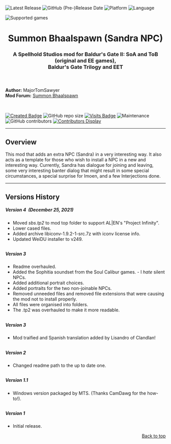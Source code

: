 ![Latest Release](https://img.shields.io/github/v/release/GwendolyneFreddy/Summon_Bhaalspawn?include_prereleases&color=darkred)<a name="top" id="top"> </a>
![GitHub (Pre-)Release Date](https://img.shields.io/github/release-date-pre/GwendolyneFreddy/Summon_Bhaalspawn?color=gold)
![Platform](https://img.shields.io/static/v1?label=platform&message=windows%20%7C%20macOS%20%7C%20linux%20%7C%20Project%20Infinity&color=informational)
![Language](https://img.shields.io/static/v1?label=language&message=English%20%7C%20French%20%7C%20Polish%20%7C%20Chinese%20%7C%20Russian&color=limegreen)

![Supported games](https://img.shields.io/static/v1?label=supported%20games&message=BGII:ToB%20%7C%20BGT%20%7C%20BG2%3AEE%20%7C%20EET&color=dodgerblue)

<div align="center"><h1></a>Summon Bhaalspawn (Sandra NPC)</h1>

<h3>A Spellhold Studios mod for Baldur's Gate II: SoA and ToB (original and EE games),<br>
Baldur's Gate Trilogy and EET<h3>

</div><br>


**Author:** MajorTomSawyer  
**Mod Forum:** <a href="http://www.baldursgatemods.com/forums/index.php?topic=5154.0">Summon Bhaalspawn</a><br><br>

## 

[![Created Badge](https://badges.pufler.dev/created/GwendolyneFreddy/Summon_Bhaalspawn?style=plastic)](https://badges.pufler.dev)
![GitHub repo size](https://img.shields.io/github/repo-size/GwendolyneFreddy/Summon_Bhaalspawn?style=plastic)
[![Visits Badge](https://badges.pufler.dev/visits/GwendolyneFreddy/Summon_Bhaalspawn?color=cyan&style=plastic)](https://badges.pufler.dev) 
![Maintenance](https://img.shields.io/static/v1?label=maintained%3F&message=yes&color=greenlight&style=plastic)
![GitHub contributors](https://img.shields.io/github/contributors/GwendolyneFreddy/Summon_Bhaalspawn?color=blueviolet&style=plastic) [![Contributors Display](https://badges.pufler.dev/contributors/GwendolyneFreddy/Summon_Bhaalspawn?size=30&padding=5&bots=true)](https://badges.pufler.dev)


<hr>


## <a name="intro" id="intro"></a>Overview

This mod that adds an extra NPC (Sandra) in a very interesting way.  It also acts as a template for those who wish to install a NPC in a new and interesting way.  Currently, Sandra has dialogue for joining and leaving, some very interesting banter dialog that might result in some special circumstances, a special surprise for Imoen, and a few Interjections done.


<hr>


## <a name="versions" id="versions"></a>Versions History

##### Version 4 &nbsp;(December 25, 2021)

- Moved *sbs.tp2* to mod top folder to support AL|EN's "Project Infinity".
- Lower cased files.
- Added archive libiconv-1.9.2-1-src.7z with iconv license info.
- Updated WeiDU installer to v249.

## 

##### Version 3

- Readme overhauled.
- Added the Sophitia soundset from the Soul Calibur games. - I *hate* silent NPCs.
- Added additional portrait choices.
- Added portraits for the two non-joinable NPCs.
- Removed unneeded files and removed file extensions that were causing the mod not to install properly.
- All files were organised into folders.
- The .tp2 was overhauled to make it more readable.

## 

##### Version 3

- Mod traified and Spanish translation added by Lisandro of Clandlan!

## 

##### Version 2

- Changed readme path to the up to date one.

## 

##### Version 1.1

- Windows version packaged by MTS. (Thanks CamDawg for the how-to!).

## 

##### Version 1

- Initial release.
<div align="right"><a href="#top">Back to top</a></div>
